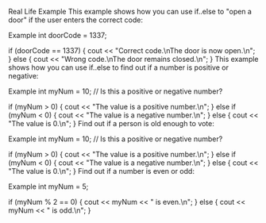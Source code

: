 Real Life Example
This example shows how you can use if..else to "open a door" if the user enters the correct code:

Example
int doorCode = 1337;

if (doorCode == 1337) {
  cout << "Correct code.\nThe door is now open.\n";
} else {
  cout << "Wrong code.\nThe door remains closed.\n";
}
This example shows how you can use if..else to find out if a number is positive or negative:

Example
int myNum = 10; // Is this a positive or negative number?

if (myNum > 0) {
  cout << "The value is a positive number.\n";
} else if (myNum < 0) {
  cout << "The value is a negative number.\n";
} else {
  cout << "The value is 0.\n";
}
Find out if a person is old enough to vote:

Example
int myNum = 10; // Is this a positive or negative number?

if (myNum > 0) {
  cout << "The value is a positive number.\n";
} else if (myNum < 0) {
  cout << "The value is a negative number.\n";
} else {
  cout << "The value is 0.\n";
}
Find out if a number is even or odd:

Example
int myNum = 5;

if (myNum % 2 == 0) {
  cout << myNum << " is even.\n";
} else {
  cout << myNum << " is odd.\n";
}
